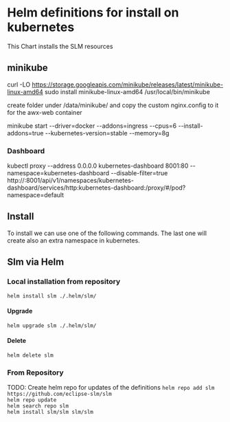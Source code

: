 # Helm definitions for install on kubernetes

This Chart installs the SLM resources 

## minikube

curl -LO https://storage.googleapis.com/minikube/releases/latest/minikube-linux-amd64
sudo install minikube-linux-amd64 /usr/local/bin/minikube

create folder under /data/minikube/ and copy the custom nginx.config to it for the awx-web container

minikube start --driver=docker --addons=ingress --cpus=6  --install-addons=true --kubernetes-version=stable --memory=8g


### Dashboard
kubectl proxy --address 0.0.0.0 kubernetes-dashboard 8001:80 --namespace=kubernetes-dashboard --disable-filter=true
http://<ip-of-vm>:8001/api/v1/namespaces/kubernetes-dashboard/services/http:kubernetes-dashboard:/proxy/#/pod?namespace=default

## Install  
To install we can use one of the following commands. The last one will create also an extra 
namespace in kubernetes. 

## Slm via Helm

### Local installation from repository

`helm install slm ./.helm/slm/ `

#### Upgrade  
`helm upgrade slm ./.helm/slm/`

#### Delete  
`helm delete slm`



### From Repository
TODO:  Create helm repo for updates of the definitions
`helm repo add slm https://github.com/eclipse-slm/slm`  
`helm repo update`  
`helm search repo slm`  
`helm install slm/slm slm/slm`  
